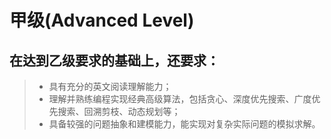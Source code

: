 # 甲级(Advanced Level)
## 在达到乙级要求的基础上，还要求：
>* 具有充分的英文阅读理解能力；
>* 理解并熟练编程实现经典高级算法，包括贪心、深度优先搜索、广度优先搜索、回溯剪枝、动态规划等；
>* 具备较强的问题抽象和建模能力，能实现对复杂实际问题的模拟求解。
